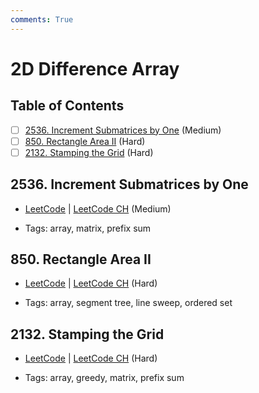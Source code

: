 ```yaml
---
comments: True
---
```


# 2D Difference Array

## Table of Contents

- [ ] [2536. Increment Submatrices by One](https://leetcode.cn/problems/increment-submatrices-by-one/) (Medium)
- [ ] [850. Rectangle Area II](https://leetcode.cn/problems/rectangle-area-ii/) (Hard)
- [ ] [2132. Stamping the Grid](https://leetcode.cn/problems/stamping-the-grid/) (Hard)

## 2536. Increment Submatrices by One

-   [LeetCode](https://leetcode.com/problems/increment-submatrices-by-one/) | [LeetCode CH](https://leetcode.cn/problems/increment-submatrices-by-one/) (Medium)

-   Tags: array, matrix, prefix sum


## 850. Rectangle Area II

-   [LeetCode](https://leetcode.com/problems/rectangle-area-ii/) | [LeetCode CH](https://leetcode.cn/problems/rectangle-area-ii/) (Hard)

-   Tags: array, segment tree, line sweep, ordered set


## 2132. Stamping the Grid

-   [LeetCode](https://leetcode.com/problems/stamping-the-grid/) | [LeetCode CH](https://leetcode.cn/problems/stamping-the-grid/) (Hard)

-   Tags: array, greedy, matrix, prefix sum
